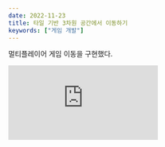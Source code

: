 ```yaml
---
date: 2022-11-23
title: 타일 기반 3차원 공간에서 이동하기
keywords: ["게임 개발"]
---
```


멀티플레이어 게임 이동을 구현했다.

<iframe class="youtube thumbnail" src="https://www.youtube.com/embed/c3gTgfExYEc" frameborder="0" allow="accelerometer; autoplay; clipboard-write; encrypted-media; gyroscope; picture-in-picture" allowfullscreen></iframe>
